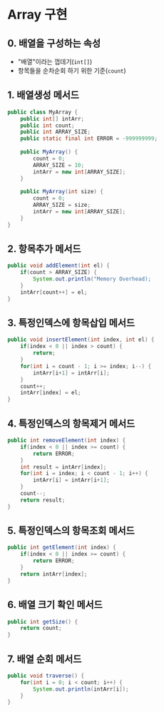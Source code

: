 # Array 구현

## 0. 배열을 구성하는 속성
- "배열"이라는 껍데기(`int[]`)
- 항목들을 순차순회 하기 위한 기준(`count`)

## 1. 배열생성 메서드
```java
public class MyArray {
	public int[] intArr;
	public int count;
	public int ARRAY_SIZE;
	public static final int ERROR = -999999999;
	
	public MyArray() {
		count = 0;
		ARRAY_SIZE = 10;
		intArr = new int[ARRAY_SIZE];
	}
	
	public MyArray(int size) {
		count = 0;
		ARRAY_SIZE = size;
		intArr = new int[ARRAY_SIZE];
	}
}
```

## 2. 항목추가 메서드
```java
public void addElement(int el) {
	if(count > ARRAY_SIZE) {
		System.out.println("Memory Overhead);
	}
	intArr[count++] = el;
}
```

## 3. 특정인덱스에 항목삽입 메서드
```java
public void insertElement(int index, int el) {
	if(index < 0 || index > count) {
		return;
	}
	for(int i = count - 1; i >= index; i--) {
		intArr[i+1] = intArr[i];
	}
	count++;
	intArr[index] = el;
}
```

## 4. 특정인덱스의 항목제거 메서드
```java
public int removeElement(int index) {
	if(index < 0 || index >= count) {
		return ERROR;
	}
	int result = intArr[index];
	for(int i = index; i < count - 1; i++) {
		intArr[i] = intArr[i+1];
	}
	count--;
	return result;
}
```

## 5. 특정인덱스의 항목조회 메서드
```java
public int getElement(int index) {
	if(index < 0 || index >= count) {
		return ERROR;
	}
	return intArr[index];
}
```

## 6. 배열 크기 확인 메서드
```java
public int getSize() {
	return count;
}
```

## 7. 배열 순회 메서드
```java
public void traverse() {
	for(int i = 0; i < count; i++) {
		System.out.println(intArr[i]);
	}
}
```
